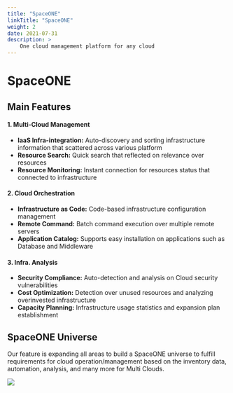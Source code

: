 ```yaml
---
title: "SpaceONE"
linkTitle: "SpaceONE"
weight: 2
date: 2021-07-31
description: >
    One cloud management platform for any cloud
---
```


# SpaceONE

## Main Features

#### 1. Multi-Cloud Management 

* **IaaS Infra-integration:** Auto-discovery and sorting infrastructure information that scattered across various platform
* **Resource Search:** Quick search that reflected on relevance over resources
* **Resource Monitoring:** Instant connection for resources status that connected to infrastructure

#### 2. Cloud Orchestration

* **Infrastructure as Code:** Code-based infrastructure configuration management
* **Remote Command:** Batch command execution over multiple remote servers 
* **Application Catalog:** Supports easy installation on applications such as Database and Middleware

#### **3. Infra. Analysis**

* **Security Compliance:** Auto-detection and analysis on Cloud security vulnerabilities
* **Cost Optimization:** Detection over unused resources and analyzing overinvested infrastructure
* **Capacity Planning:** Infrastructure usage statistics and expansion plan establishment

## SpaceONE Universe

Our feature is expanding all areas to build a SpaceONE universe to fulfill requirements for cloud operation/management based on the inventory data, automation, analysis, and many more for Multi Clouds.

![](../.gitbook/assets/2020-07-31-11.19.50.png)

